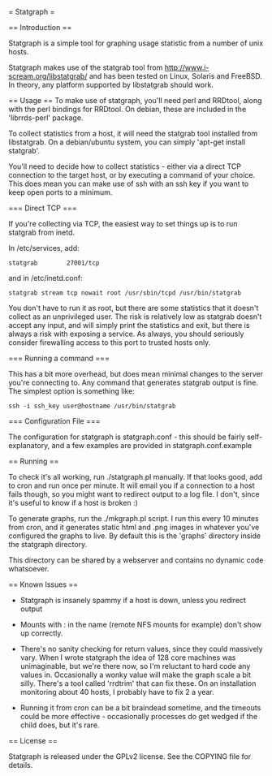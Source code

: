 = Statgraph =

== Introduction ==

Statgraph is a simple tool for graphing usage statistic from a number of
unix hosts. 

Statgraph makes use of the statgrab tool from
http://www.i-scream.org/libstatgrab/ and has been tested on Linux,
Solaris and FreeBSD. In theory, any platform supported by libstatgrab
should work.


== Usage ==
To make use of statgraph, you'll need perl and RRDtool, along with the
perl bindings for RRDtool. On debian, these are included in the
'librrds-perl' package. 

To collect statistics from a host, it will need the statgrab tool
installed from libstatgrab. On a debian/ubuntu system, you can simply
'apt-get install statgrab'. 

You'll need to decide how to collect statistics - either via a direct
TCP connection to the target host, or by executing a command of your
choice. This does mean you can make use of ssh with an ssh key if you
want to keep open ports to a minimum. 

=== Direct TCP ===

If you're collecting via TCP, the easiest way to set things up is to run
statgrab from inetd. 

In /etc/services, add:

    statgrab        27001/tcp

and in /etc/inetd.conf:
 
    statgrab stream tcp nowait root /usr/sbin/tcpd /usr/bin/statgrab

You don't have to run it as root, but there are some statistics that it
doesn't collect as an unprivileged user. The risk is relatively low as
statgrab doesn't accept any input, and will simply print the statistics
and exit, but there is always a risk with exposing a service. As always,
you should seriously consider firewalling access to this port to trusted
hosts only. 

=== Running a command ===

This has a bit more overhead, but does mean minimal changes to the
server you're connecting to. Any command that generates statgrab output
is fine. The simplest option is something like: 

    ssh -i ssh_key user@hostname /usr/bin/statgrab

=== Configuration File ===

The configuration for statgraph is statgraph.conf - this should be
fairly self-explanatory, and a few examples are provided in
statgraph.conf.example

== Running ==

To check it's all working, run ./statgraph.pl manually. If that looks
good, add to cron and run once per minute. It will email you if a
connection to a host fails though, so you might want to redirect output
to a log file. I don't, since it's useful to know if a host is broken :)

To generate graphs, run the ./mkgraph.pl script. I run this every 10
minutes from cron, and it generates static html and .png images in
whatever you've configured the graphs to live. By default this is the
'graphs' directory inside the statgraph directory. 

This directory can be shared by a webserver and contains no dynamic code
whatsoever. 

== Known Issues ==

 * Statgraph is insanely spammy if a host is down, unless you redirect
   output

 * Mounts with : in the name (remote NFS mounts for example) don't show
   up correctly.

 * There's no sanity checking for return values, since they could
   massively vary. When I wrote statgraph the idea of 128 core machines
   was unimaginable, but we're there now, so I'm reluctant to hard code
   any values in. Occasionally a wonky value will make the graph scale a
   bit silly. There's a tool called 'rrdtrim' that can fix these. On an
   installation monitoring about 40 hosts, I probably have to fix 2 a
   year.

 * Running it from cron can be a bit braindead sometime, and the
   timeouts could be more effective - occasionally processes do get
   wedged if the child does, but it's rare. 

== License ==

Statgraph is released under the GPLv2 license. See the COPYING file for
details.

